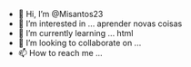 - 👋 Hi, I’m @Misantos23
- 👀 I’m interested in ... aprender novas coisas 
- 🌱 I’m currently learning ... html
- 💞️ I’m looking to collaborate on ...
- 📫 How to reach me ...

<!---
Misantos23/Misantos23 is a ✨ special ✨ repository because its `README.md` (this file) appears on your GitHub profile.
You can click the Preview link to take a look at your changes.
--->
